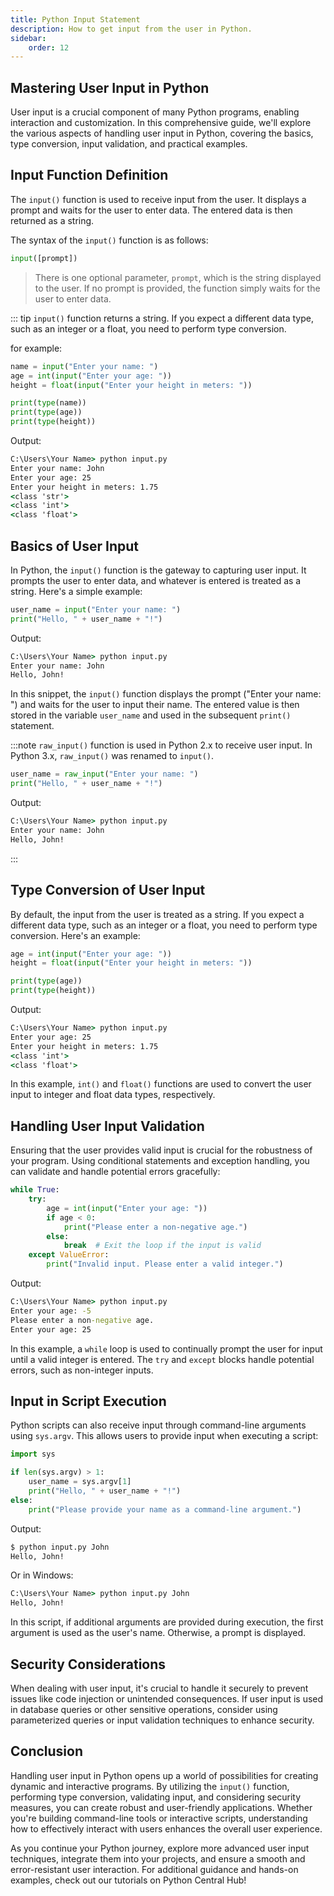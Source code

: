 ```yaml
---
title: Python Input Statement
description: How to get input from the user in Python.
sidebar: 
    order: 12
---
```


## Mastering User Input in Python

User input is a crucial component of many Python programs, enabling interaction and customization. In this comprehensive guide, we'll explore the various aspects of handling user input in Python, covering the basics, type conversion, input validation, and practical examples.

## Input Function Definition

The `input()` function is used to receive input from the user. It displays a prompt and waits for the user to enter data. The entered data is then returned as a string.

The syntax of the `input()` function is as follows:

```python title="input.py" showLineNumbers{1}
input([prompt])
```
> There is one optional parameter, `prompt`, which is the string displayed to the user. If no prompt is provided, the function simply waits for the user to enter data.

::: tip
`input()` function returns a string. If you expect a different data type, such as an integer or a float, you need to perform type conversion.

for example:

```python title="input.py" showLineNumbers{1}
name = input("Enter your name: ")
age = int(input("Enter your age: "))
height = float(input("Enter your height in meters: "))

print(type(name))
print(type(age))
print(type(height))
```
Output:

```cmd title="command" showLineNumbers{1} {5-7}
C:\Users\Your Name> python input.py
Enter your name: John
Enter your age: 25
Enter your height in meters: 1.75
<class 'str'>
<class 'int'>
<class 'float'>
```


## Basics of User Input

In Python, the `input()` function is the gateway to capturing user input. It prompts the user to enter data, and whatever is entered is treated as a string. Here's a simple example:

```python title="input.py" showLineNumbers{1}
user_name = input("Enter your name: ")
print("Hello, " + user_name + "!")
```

Output:

```cmd title="command" showLineNumbers{1} {3}
C:\Users\Your Name> python input.py
Enter your name: John
Hello, John!
```

In this snippet, the `input()` function displays the prompt ("Enter your name: ") and waits for the user to input their name. The entered value is then stored in the variable `user_name` and used in the subsequent `print()` statement.

:::note
`raw_input()` function is used in Python 2.x to receive user input. In Python 3.x, `raw_input()` was renamed to `input()`.

```python title="input.py" showLineNumbers{1}
user_name = raw_input("Enter your name: ")
print("Hello, " + user_name + "!")
```

Output:

```cmd title="command" showLineNumbers{1} {3}
C:\Users\Your Name> python input.py
Enter your name: John
Hello, John!
```
:::

## Type Conversion of User Input

By default, the input from the user is treated as a string. If you expect a different data type, such as an integer or a float, you need to perform type conversion. Here's an example:

```python title="input.py" showLineNumbers{1}
age = int(input("Enter your age: "))
height = float(input("Enter your height in meters: "))

print(type(age))
print(type(height))
```

Output:

```cmd title="command" showLineNumbers{1} {3-4}
C:\Users\Your Name> python input.py
Enter your age: 25
Enter your height in meters: 1.75
<class 'int'>
<class 'float'>
```

In this example, `int()` and `float()` functions are used to convert the user input to integer and float data types, respectively.

## Handling User Input Validation

Ensuring that the user provides valid input is crucial for the robustness of your program. Using conditional statements and exception handling, you can validate and handle potential errors gracefully:

```python title="input.py" showLineNumbers{1}
while True:
    try:
        age = int(input("Enter your age: "))
        if age < 0:
            print("Please enter a non-negative age.")
        else:
            break  # Exit the loop if the input is valid
    except ValueError:
        print("Invalid input. Please enter a valid integer.")
```

Output:

```cmd title="command" showLineNumbers{1} {3}
C:\Users\Your Name> python input.py
Enter your age: -5
Please enter a non-negative age.
Enter your age: 25
```

In this example, a `while` loop is used to continually prompt the user for input until a valid integer is entered. The `try` and `except` blocks handle potential errors, such as non-integer inputs.

## Input in Script Execution

Python scripts can also receive input through command-line arguments using `sys.argv`. This allows users to provide input when executing a script:

```python title="input.py" showLineNumbers{1}
import sys

if len(sys.argv) > 1:
    user_name = sys.argv[1]
    print("Hello, " + user_name + "!")
else:
    print("Please provide your name as a command-line argument.")
```

Output:

```bash title="command" showLineNumbers{1} {2}
$ python input.py John
Hello, John!
```

Or in Windows:
    
```cmd title="command" showLineNumbers{1} {2}
C:\Users\Your Name> python input.py John
Hello, John!
```

In this script, if additional arguments are provided during execution, the first argument is used as the user's name. Otherwise, a prompt is displayed.

## Security Considerations

When dealing with user input, it's crucial to handle it securely to prevent issues like code injection or unintended consequences. If user input is used in database queries or other sensitive operations, consider using parameterized queries or input validation techniques to enhance security.

## Conclusion

Handling user input in Python opens up a world of possibilities for creating dynamic and interactive programs. By utilizing the `input()` function, performing type conversion, validating input, and considering security measures, you can create robust and user-friendly applications. Whether you're building command-line tools or interactive scripts, understanding how to effectively interact with users enhances the overall user experience.

As you continue your Python journey, explore more advanced user input techniques, integrate them into your projects, and ensure a smooth and error-resistant user interaction. For additional guidance and hands-on examples, check out our tutorials on Python Central Hub!